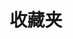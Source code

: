 ---
title: 收藏夹
avatar: mp
prompt: 如果点击提交后没有反应，请复制后尝试刷新并重新提交。
appId: dMzSen7BPrX4ggxPFNjOBAo0-MdYXbMMI
appKey: jlMSR3wkfrQHN5cx0eqWjcRq
information: nick
required: 
---
